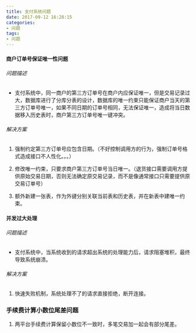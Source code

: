 ```yaml
---
title: 支付系统问题
date: 2017-09-12 16:28:15
categories:
- 问题
tags:
- 问题
---
```



#### 商户订单号保证唯一性问题

###### 问题描述
- 支付系统中，同一商户的第三方订单号在商户内应保证唯一，但是交易记录过大，数据库进行了分库分表的设计，数据库的唯一约束只能保证商户当天的第三方订单号唯一，如果不同日期的订单号相同，无法保证唯一，造成将当日数据移入历史表时，商户第三方订单号唯一键冲突。

###### 解决方案
1. 强制约定第三方订单号应包含日期。（不好控制调用方的行为，强制订单号格式造成接口不人性化。。。）

2. 修改唯一约束，只要求商户第三方订单号当日唯一。（退货接口需要调用方提供原始交易日期，否则无法确定原交易记录，而不是像通常接口只需要提供原交易订单号）

3. 额外新建一张表，作为外键分别关联当前表和历史表，并在新表中建唯一约束。


#### 并发过大处理

###### 问题描述
- 支付系统中，当系统收到的请求超出系统的处理能力后，请求阻塞堆积，最终导致系统崩溃。

###### 解决方案
1. 快速失败机制，系统处理不了的请求直接拒绝，断开连接。



### 手续费计算小数位尾差问题

1. 两平台手续费计算保留小数位不一致时，多笔交易加一起会有部分尾差。
